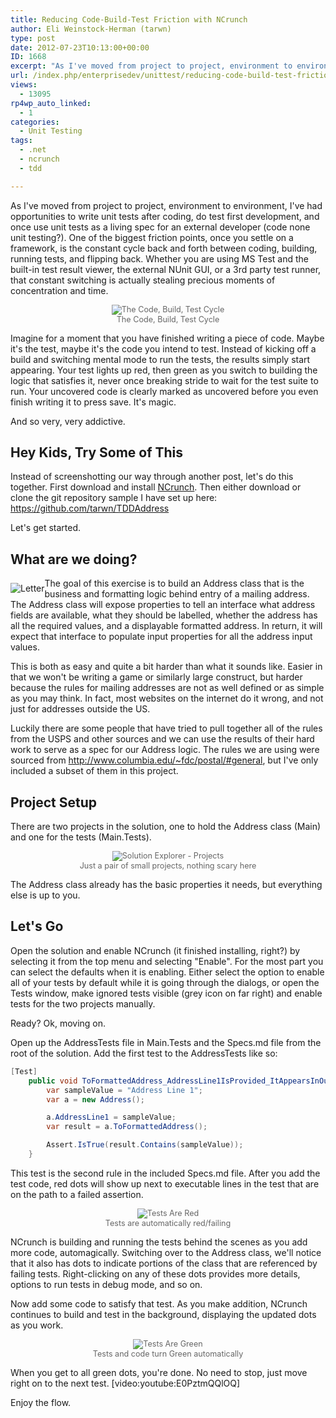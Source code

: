 ```yaml
---
title: Reducing Code-Build-Test Friction with NCrunch
author: Eli Weinstock-Herman (tarwn)
type: post
date: 2012-07-23T10:13:00+00:00
ID: 1668
excerpt: "As I've moved from project to project, environment to environment, I've had opportunities to write unit tests after coding, do test first development, and once use unit tests as a living spec for an external developer (code none unit testing?). On&hellip;"
url: /index.php/enterprisedev/unittest/reducing-code-build-test-friction/
views:
  - 13095
rp4wp_auto_linked:
  - 1
categories:
  - Unit Testing
tags:
  - .net
  - ncrunch
  - tdd

---
```

As I've moved from project to project, environment to environment, I've had opportunities to write unit tests after coding, do test first development, and once use unit tests as a living spec for an external developer (code none unit testing?). One of the biggest friction points, once you settle on a framework, is the constant cycle back and forth between coding, building, running tests, and flipping back. Whether you are using MS Test and the built-in test result viewer, the external NUnit GUI, or a 3rd party test runner, that constant switching is actually stealing precious moments of concentration and time. 

<div style="text-align:center; color: #666666; font-size: 90%">
  <img src="http://www.tiernok.com/LTDBlog/AddressTDD/CodeBuildTest.png" alt="The Code, Build, Test Cycle" /><br /> The Code, Build, Test Cycle
</div>

Imagine for a moment that you have finished writing a piece of code. Maybe it's the test, maybe it's the code you intend to test. Instead of kicking off a build and switching mental mode to run the tests, the results simply start appearing. Your test lights up red, then green as you switch to building the logic that satisfies it, never once breaking stride to wait for the test suite to run. Your uncovered code is clearly marked as uncovered before you even finish writing it to press save. It's magic.

And so very, very addictive.

## Hey Kids, Try Some of This

Instead of screenshotting our way through another post, let's do this together. First download and install <a href="http://www.ncrunch.net/" title="Visit the NCrunch website" target="_blank">NCrunch</a>. Then either download or clone the git repository sample I have set up here: https://github.com/tarwn/TDDAddress

Let's get started.

## What are we doing?

 <img src="http://www.tiernok.com/LTDBlog/AddressTDD/Letter.png" alt="Letter" style="float: left; margin-top: 8px;" />

The goal of this exercise is to build an Address class that is the business and formatting logic behind entry of a mailing address. The Address class will expose properties to tell an interface what address fields are available, what they should be labelled, whether the address has all the required values, and a displayable formatted address. In return, it will expect that interface to populate input properties for all the address input values. 

This is both as easy and quite a bit harder than what it sounds like. Easier in that we won't be writing a game or similarly large construct, but harder because the rules for mailing addresses are not as well defined or as simple as you may think. In fact, most websites on the internet do it wrong, and not just for addresses outside the US. 

Luckily there are some people that have tried to pull together all of the rules from the USPS and other sources and we can use the results of their hard work to serve as a spec for our Address logic. The rules we are using were sourced from http://www.columbia.edu/~fdc/postal/#general, but I've only included a subset of them in this project.

## Project Setup

There are two projects in the solution, one to hold the Address class (Main) and one for the tests (Main.Tests). 

<div style="text-align:center; color: #666666; font-size: 90%">
  <img src="http://www.tiernok.com/LTDBlog/AddressTDD/SolutionExplorer.png" alt="Solution Explorer - Projects" /><br /> Just a pair of small projects, nothing scary here
</div>

The Address class already has the basic properties it needs, but everything else is up to you.

## Let's Go

Open the solution and enable NCrunch (it finished installing, right?) by selecting it from the top menu and selecting "Enable". For the most part you can select the defaults when it is enabling. Either select the option to enable all of your tests by default while it is going through the dialogs, or open the Tests window, make ignored tests visible (grey icon on far right) and enable tests for the two projects manually.

Ready? Ok, moving on.

Open up the AddressTests file in Main.Tests and the Specs.md file from the root of the solution. Add the first test to the AddressTests like so:

```csharp
[Test]
	public void ToFormattedAddress_AddressLine1IsProvided_ItAppearsInOutput() {
		var sampleValue = "Address Line 1";
		var a = new Address();

		a.AddressLine1 = sampleValue;
		var result = a.ToFormattedAddress();

		Assert.IsTrue(result.Contains(sampleValue));
	}
```
This test is the second rule in the included Specs.md file. After you add the test code, red dots will show up next to executable lines in the test that are on the path to a failed assertion. 

<div style="text-align:center; color: #666666; font-size: 90%">
  <img src="http://www.tiernok.com/LTDBlog/AddressTDD/TestsAreRed.png" alt="Tests Are Red" /><br /> Tests are automatically red/failing
</div>

NCrunch is building and running the tests behind the scenes as you add more code, automagically. Switching over to the Address class, we'll notice that it also has dots to indicate portions of the class that are referenced by failing tests. Right-clicking on any of these dots provides more details, options to run tests in debug mode, and so on.

Now add some code to satisfy that test. As you make addition, NCrunch continues to build and test in the background, displaying the updated dots as you work. 

<div style="text-align:center; color: #666666; font-size: 90%">
  <img src="http://www.tiernok.com/LTDBlog/AddressTDD/TestsAreGreen.png" alt="Tests Are Green" /><br /> Tests and code turn Green automatically
</div>

When you get to all green dots, you're done. No need to stop, just move right on to the next test. [video:youtube:E0PztmQQlOQ] 

Enjoy the flow.